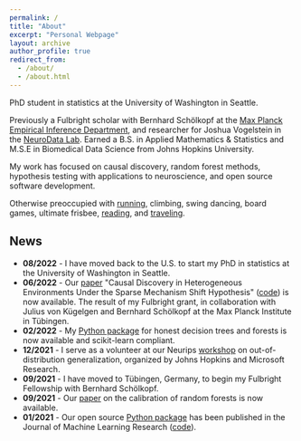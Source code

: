 ```yaml
---
permalink: /
title: "About"
excerpt: "Personal Webpage"
layout: archive
author_profile: true
redirect_from: 
  - /about/
  - /about.html
---
```


PhD student in statistics at the University of Washington in Seattle.

Previously a Fulbright scholar with Bernhard Schölkopf at the [Max Planck Empirical Inference Department](https://is.mpg.de/employees/rperry), and researcher for Joshua Vogelstein in the [NeuroData Lab](https://neurodata.io/about). Earned a B.S. in Applied Mathematics & Statistics and M.S.E in Biomedical Data Science from Johns Hopkins University.

My work has focused on causal discovery, random forest methods, hypothesis testing with applications to neuroscience, and open source software development.

Otherwise preoccupied with [running](https://www.strava.com/athletes/53839031), climbing, swing dancing, board games, ultimate frisbee, [reading](https://www.goodreads.com/user/show/107774777-rp), and  [traveling](https://www.google.com/maps/d/edit?mid=1rdoCbZ2kjhfwcyMsHvNRME3xW_HYIkDj&usp=sharing).


## News
- **08/2022** - I have moved back to the U.S. to start my PhD in statistics at the University of Washington in Seattle.
- **06/2022** - Our [paper](https://arxiv.org/abs/2206.02013) "Causal Discovery in Heterogeneous Environments Under the Sparse Mechanism Shift Hypothesis" ([code](https://github.com/rflperry/sparse_shift)) is now available. The result of my Fulbright grant, in collaboration with Julius von Kügelgen and Bernhard Schölkopf at the Max Planck Institute in Tübingen.
- **02/2022**  - My [Python package](https://github.com/neurodata/honest-forests) for honest decision trees and forests is now available and scikit-learn compliant.
- **12/2021** - I serve as a volunteer at our Neurips [workshop](https://nips.cc/Conferences/2021/ScheduleMultitrack?event=21852) on out-of-distribution generalization, organized by Johns Hopkins and Microsoft Research.
- **09/2021** - I have moved to Tübingen, Germany, to begin my Fulbright Fellowship with Bernhard Schölkopf.
- **09/2021** - Our [paper](https://arxiv.org/abs/1907.00325) on the calibration of random forests is now available.
- **01/2021** - Our open source [Python package](https://www.jmlr.org/papers/volume22/20-1370/20-1370.pdf) has been published in the Journal of Machine Learning Research ([code](https://mvlearn.github.io/)).
